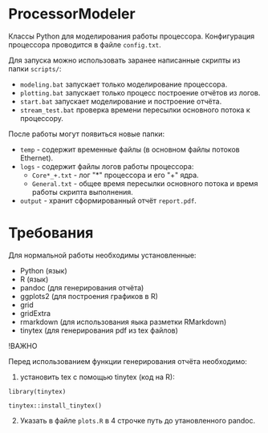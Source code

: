 # ProcessorModeler

Классы Python для моделирования работы процессора. Конфигурация процессора проводится в файле `config.txt`.

Для запуска можно использовать заранее написанные скрипты из папки `scripts/`:
- `modeling.bat` запускает только моделирование процессора.
- `plotting.bat` запускает только процесс построение отчётов из логов.
- `start.bat` запускает моделирование и построение отчёта.
- `stream_test.bat` проверка времени пересылки основного потока к процессору.

После работы могут появиться новые папки:
- `temp` - содержит временные файлы (в основном файлы потоков Ethernet).
- `logs` - содержит файлы логов работы процессора:
  - `Core*_+.txt` - лог "*" процессора и его "+" ядра.
  - `General.txt` - общее время пересылки основного потока и время работы скрипта выполнения.
- `output` - хранит сформированный отчёт `report.pdf`.

# Требования

Для нормальной работы необходимы установленные:
- Python (язык)
- R (язык)
- pandoc (для генерирования отчёта)
- ggplots2 (для построения графиков в R)
- grid
- gridExtra
- rmarkdown (для использования яыка разметки RMarkdown)
- tinytex (для генерирования pdf из tex файлов)

!ВАЖНО

Перед использованием функции генерирования отчёта необходимо:
1. установить tex с помощью tinytex (код на R):
``` 
library(tinytex)

tinytex::install_tinytex()
```
2. Указать в файле `plots.R` в 4 строчке путь до утановленного pandoc.
